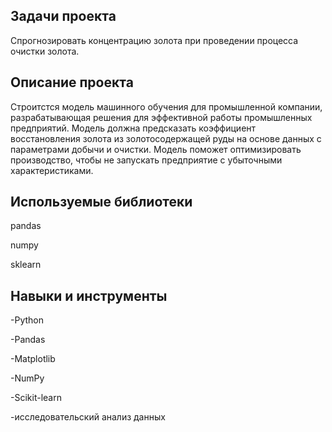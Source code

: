 ## Задачи проекта
Спрогнозировать концентрацию золота при проведении процесса очистки золота.

## Описание проекта
Строитстся модель машинного обучения для промышленной компании, разрабатывающая решения для эффективной работы промышленных предприятий. Модель должна предсказать коэффициент восстановления золота из золотосодержащей руды на основе данных с параметрами добычи и очистки. Модель поможет оптимизировать производство, чтобы не запускать предприятие с убыточными характеристиками.

## Используемые библиотеки
pandas

numpy

sklearn
## Навыки и инструменты
-Python

-Pandas

-Matplotlib

-NumPy

-Scikit-learn

-исследовательский анализ данных



